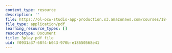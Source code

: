 ```yaml
---
content_type: resource
description: ''
file: https://ol-ocw-studio-app-production.s3.amazonaws.com/courses/18-06sc-linear-algebra-fall-2011/f0931a3768f4b043970be18650568e41_AmQcoopBUTk.pdf
file_type: application/pdf
learning_resource_types: []
resourcetype: Document
title: 3play pdf file
uid: f0931a37-68f4-b043-970b-e18650568e41
---
```

